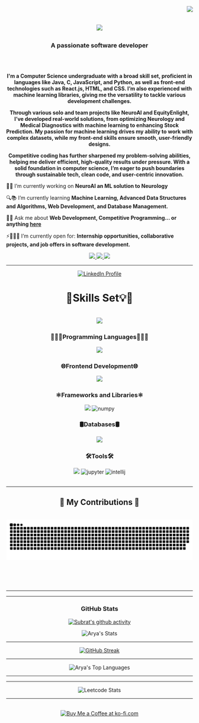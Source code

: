 
<img align="right" src="https://visitor-badge.laobi.icu/badge?page_id=Gsubrat.Gsubrat" />

<h1 align="center">
    <img src="https://readme-typing-svg.herokuapp.com/?font=Righteous&size=35&center=true&vCenter=true&width=500&height=70&duration=4000&lines=Hi+There!+👋;+I'm+Subrat+Gupta!;" />
</h1>

<h3 align="center">A passionate software developer</h3>

<br/>
<div align="center">
        <br />
        <p>
            <strong>
            I'm a Computer Science undergraduate with a broad skill set, proficient in languages like Java, C, JavaScript, and Python, as well as front-end technologies such as React.js, HTML, and CSS. I’m also experienced with machine learning libraries, giving me the versatility to tackle various development challenges.

Through various solo and team projects like NeuroAI and EquityEnlight, I’ve developed real-world solutions, from optimizing Neurology and Medical Diagnostics with machine learning to enhancing Stock Prediction. My passion for machine learning drives my ability to work with complex datasets, while my front-end skills ensure smooth, user-friendly designs.

Competitive coding has further sharpened my problem-solving abilities, helping me deliver efficient, high-quality results under pressure. With a solid foundation in computer science, I’m eager to push boundaries through sustainable tech, clean code, and user-centric innovation.
            </strong>
        </p>
<div align="left">
 
🔭🚀 I’m currently working on **NeuroAI an ML solution to Neurology**
 
🔍📚 I’m currently learning **Machine Learning, Advanced Data Structures and Algorithms, Web Development, and Database Management.**

💬🧠 Ask me about **Web Development, Competitive Programming... or anything [here](https://github.com/salesp07/salesp07/issues)**

⚡👨🏻‍💻 I’m currently open for: **Internship opportunities, collaborative projects, and job offers in software development.**

 </div>
 
<div align="center"> 
  <a href="mailto:gsubrat0803@gmail.com">
    <img src="https://img.shields.io/badge/Gmail-333333?style=for-the-badge&logo=gmail&logoColor=red" />
  </a>
  <a href="[https://linkedin.com/in/pedro-sales-muniz](https://www.linkedin.com/in/subrat-g158/)" target="_blank">
    <img src="https://img.shields.io/badge/LinkedIn-0077B5?style=for-the-badge&logo=linkedin&logoColor=white" target="_blank" />
  </a>
  <a href="https://salesp07.github.io" target="_blank">
     <img src="https://img.shields.io/badge/Portfolio-FF5722?style=for-the-badge&logo=todoist&logoColor=white" target="_blank" /> <!-- sqlite, safari, google-chrome are other good icon options -->
  </a>
</div>

 <hr/>
<div align="center">
  <a href="https://www.linkedin.com/in/aakarshit-srivastava-b8252922a">
    <img src="https://user-images.githubusercontent.com/74038190/212284087-bbe7e430-757e-4901-90bf-4cd2ce3e1852.gif" width="100" alt="LinkedIn Profile">
  </a>
</div>
<h1 align="center">🧠Skills Set💡🦾</h2>
<br/>
<a href="https://twitter.com/AakarshitSriva3"><img src="https://user-images.githubusercontent.com/73097560/115834477-dbab4500-a447-11eb-908a-139a6edaec5c.gif"></a>

<div align="center">
    
  <h3>👨🏻‍💻Programming Languages👨🏻‍💻</h3>
  <img src="https://skillicons.dev/icons?i=java,c,python" />
    
    
  <h3>🌐Frontend Development🌐</h3>
  <img src="https://skillicons.dev/icons?i=html,css,javascript,bootstrap,wordpress" />
    
    
  <h3>⚛Frameworks and Libraries⚛</h3>
  <img src="https://skillicons.dev/icons?i=nodejs,react,flask,tensorflow" />
  <img src="https://img.icons8.com/color/48/aR9CXyMagKIS/numpy.png" alt="numpy" />

    
  <h3>🛢️Databases🛢️</h3>
  <img src="https://skillicons.dev/icons?i=mysql,mongodb" />
    
    
  <h3>🛠️Tools🛠️</h3>
<img src="https://skillicons.dev/icons?i=vscode,github,figma,pycharm,eclipse" />
<img src="https://cdn.icon-icons.com/icons2/2699/PNG/512/jupyter_logo_icon_169452.png" alt="jupyter" style="width:48px; height:48px;" />
<img src="https://img.icons8.com/color/48/61466/intellij-idea.png" alt="intellij" style="width:48px; height:48px;" />

</div>
<br/>


<hr/>

<div align="center">
  <h2>🐍 My Contributions 🐍</h2>
  <br>
  <img alt="snake eating my contributions" src="https://raw.githubusercontent.com/Gsubrat/Gsubrat/output/github-contribution-grid-snake.svg" />
  
  <br/><br/><br/>
</div>

<hr/>

<hr>

<div align="center"><h3><b>GitHub Stats</b></h3></div>
<div align="center">

[![Subrat's github activity](https://github-readme-activity-graph.vercel.app/graph?username=Gsubrat&theme=github-compact)]()



![Arya's Stats](https://github-readme-stats.vercel.app/api?username=Gsubrat&theme=transparent&show_icons=true&hide_border=false&count_private=true)


<hr>

<!--[![GitHub Streak](http://github-readme-streak-stats.herokuapp.com?user=ArkS0001&theme=transparent&count_private=true)](https://git.io/streak-stats)-->
[![GitHub Streak](http://github-readme-streak-stats.herokuapp.com?user=Gsubrat&theme=transparent&count_private=true)](https://git.io/streak-stats)


<hr>

 <!--![Aakarshit's Top Languages](https://github-readme-stats.vercel.app/api/top-langs/?username=ArkS0001&theme=transparent&show_icons=true&hide_border=false&layout=compact&count_private=true)-->

 ![Arya's Top Languages](https://github-readme-stats.vercel.app/api/top-langs/?username=Gsubrat&theme=transparent&show_icons=true&hide_border=false&layout=compact&count_private=true)


<hr>






<hr>

<!--![Leetcode Stats](https://leetcard.jacoblin.cool/XxArksxX?ext=activity)-->

![Leetcode Stats](https://leetcard.jacoblin.cool/aryapratapsingh1?ext=activity)


<hr>

</div>

<br/>

<div align="center">
<a href='https://ko-fi.com/V7V4RAK9C' target='_blank'><img height='64' style='border:0px;height:64px;' src='https://storage.ko-fi.com/cdn/kofi1.png?v=3' border='0' alt='Buy Me a Coffee at ko-fi.com' /></a>
</div>

<br/>
